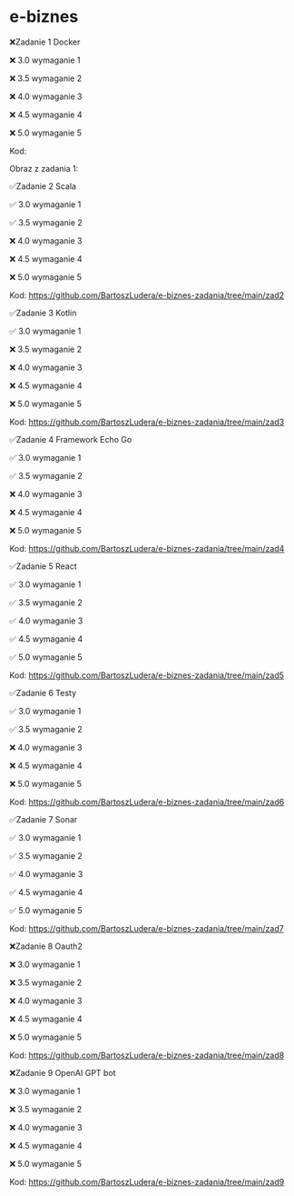 # e-biznes

❌Zadanie 1 Docker

❌ 3.0 wymaganie 1

❌ 3.5 wymaganie 2 

❌ 4.0 wymaganie 3 

❌ 4.5 wymaganie 4 

❌ 5.0 wymaganie 5 

Kod: 

Obraz z zadania 1: 

✅Zadanie 2 Scala

✅ 3.0 wymaganie 1 

✅ 3.5 wymaganie 2 

❌ 4.0 wymaganie 3 

❌ 4.5 wymaganie 4

❌ 5.0 wymaganie 5 

Kod: https://github.com/BartoszLudera/e-biznes-zadania/tree/main/zad2

✅Zadanie 3 Kotlin

✅ 3.0 wymaganie 1 

❌ 3.5 wymaganie 2

❌ 4.0 wymaganie 3 

❌ 4.5 wymaganie 4 

❌ 5.0 wymaganie 5

Kod: https://github.com/BartoszLudera/e-biznes-zadania/tree/main/zad3

✅Zadanie 4 Framework Echo Go

✅ 3.0 wymaganie 1 

✅ 3.5 wymaganie 2 

❌ 4.0 wymaganie 3 

❌ 4.5 wymaganie 4 

❌ 5.0 wymaganie 5 

Kod: https://github.com/BartoszLudera/e-biznes-zadania/tree/main/zad4

✅Zadanie 5 React

✅ 3.0 wymaganie 1 

✅ 3.5 wymaganie 2 

✅ 4.0 wymaganie 3 

✅ 4.5 wymaganie 4

✅ 5.0 wymaganie 5 

Kod: https://github.com/BartoszLudera/e-biznes-zadania/tree/main/zad5

✅Zadanie 6 Testy

✅ 3.0 wymaganie 1 

✅ 3.5 wymaganie 2 

❌ 4.0 wymaganie 3

❌ 4.5 wymaganie 4

❌ 5.0 wymaganie 5

Kod: https://github.com/BartoszLudera/e-biznes-zadania/tree/main/zad6

✅Zadanie 7 Sonar

✅ 3.0 wymaganie 1 

✅ 3.5 wymaganie 2

✅ 4.0 wymaganie 3

✅ 4.5 wymaganie 4

✅ 5.0 wymaganie 5

Kod: https://github.com/BartoszLudera/e-biznes-zadania/tree/main/zad7

❌Zadanie 8 Oauth2

❌ 3.0 wymaganie 1 

❌ 3.5 wymaganie 2 

❌ 4.0 wymaganie 3

❌ 4.5 wymaganie 4

❌ 5.0 wymaganie 5

Kod: https://github.com/BartoszLudera/e-biznes-zadania/tree/main/zad8

❌Zadanie 9 OpenAI GPT bot

❌ 3.0 wymaganie 1 

❌ 3.5 wymaganie 2 

❌ 4.0 wymaganie 3

❌ 4.5 wymaganie 4

❌ 5.0 wymaganie 5

Kod: https://github.com/BartoszLudera/e-biznes-zadania/tree/main/zad9

